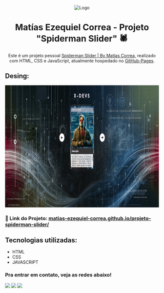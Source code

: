 <div align="center">
  <img alt="Logo" src="./src/imagens/spider-logo.png" width="100"/>
</div>
<h1 align="center">
  Matías Ezequiel Correa - Projeto "Spiderman Slider" 🕷
</h1>
<p align="center">
  Este é um projeto pessoal <a href="https://matias-ezequiel-correa.github.io/projeto-spiderman-slider/" target="_blank">Spiderman Slider | By Matías Correa,</a> realizado com HTML, CSS e JavaScript, atualmente hospedado no <a href="https://github.com/matias-ezequiel-correa">GitHub-Pages</a>.
</p>

## Desing: 
[<p align="center"><img height="400em" src="./src/design/desktop-design.png" alt="Projeto X-devs - Versão Desktop">](https://matias-ezequiel-correa.github.io/projeto-spiderman-slider/)<p>

### 🔗 Link do Projeto: <a href="https://matias-ezequiel-correa.github.io/projeto-spiderman-slider/" target="_blank">matias-ezequiel-correa.github.io/projeto-spiderman-slider/</a>

## Tecnologias utilizadas:

 * HTML
 * CSS
 * JAVASCRIPT

 ### Pra entrar em contato, veja as redes abaixo!
 
<div> 
  <a href="https://instagram.com/maticorrea10" target="_blank"><img src="https://img.shields.io/badge/-Instagram-%23E4405F?style=for-the-badge&logo=instagram&logoColor=white" target="_blank"></a>
  <a href = "https://matiasecorrea19@gmail.com"><img src="https://img.shields.io/badge/-Gmail-%23333?style=for-the-badge&logo=gmail&logoColor=white" target="_blank"></a>
  <a href="https://www.linkedin.com/in/matías-ezequiel-correa" target="_blank"><img src="https://img.shields.io/badge/-LinkedIn-%230077B5?style=for-the-badge&logo=linkedin&logoColor=white" target="_blank"></a> 
</div>
